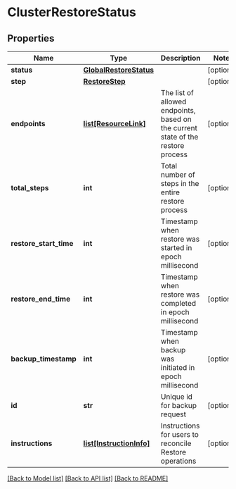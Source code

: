 # ClusterRestoreStatus

## Properties
Name | Type | Description | Notes
------------ | ------------- | ------------- | -------------
**status** | [**GlobalRestoreStatus**](GlobalRestoreStatus.md) |  | [optional] 
**step** | [**RestoreStep**](RestoreStep.md) |  | [optional] 
**endpoints** | [**list[ResourceLink]**](ResourceLink.md) | The list of allowed endpoints, based on the current state of the restore process  | [optional] 
**total_steps** | **int** | Total number of steps in the entire restore process | [optional] 
**restore_start_time** | **int** | Timestamp when restore was started in epoch millisecond | [optional] 
**restore_end_time** | **int** | Timestamp when restore was completed in epoch millisecond | [optional] 
**backup_timestamp** | **int** | Timestamp when backup was initiated in epoch millisecond | [optional] 
**id** | **str** | Unique id for backup request | [optional] 
**instructions** | [**list[InstructionInfo]**](InstructionInfo.md) | Instructions for users to reconcile Restore operations | [optional] 

[[Back to Model list]](../README.md#documentation-for-models) [[Back to API list]](../README.md#documentation-for-api-endpoints) [[Back to README]](../README.md)

